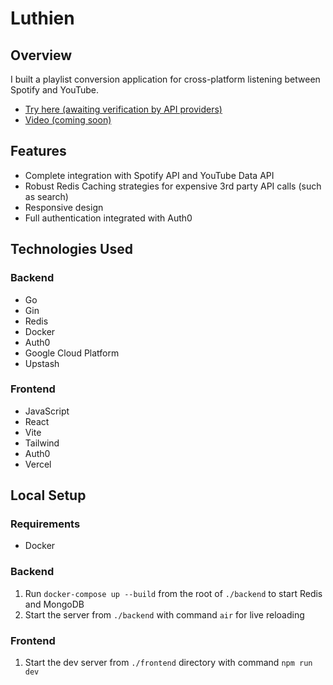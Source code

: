 # Luthien

## Overview
I built a playlist conversion application for cross-platform listening between Spotify and YouTube.
<ul>
  <li>
    <a href="" target="_blank">
      Try here (awaiting verification by API providers)
    </a>
  </li>
  <li>
    <a href="" target="_blank">
      Video (coming soon)
    </a>
  </li>
</ul>

## Features
- Complete integration with Spotify API and YouTube Data API
- Robust Redis Caching strategies for expensive 3rd party API calls (such as search)
- Responsive design
- Full authentication integrated with Auth0

## Technologies Used
### Backend
- Go
- Gin
- Redis
- Docker
- Auth0
- Google Cloud Platform
- Upstash
### Frontend
- JavaScript
- React
- Vite
- Tailwind
- Auth0
- Vercel

## Local Setup
### Requirements
- Docker
### Backend
1. Run `docker-compose up --build` from the root of `./backend` to start Redis and MongoDB
2. Start the server from `./backend` with command `air` for live reloading

### Frontend
1. Start the dev server from `./frontend` directory with command `npm run dev`


